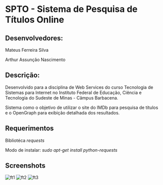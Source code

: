 SPTO - Sistema de Pesquisa de Títulos Online
============================================

Desenvolvedores:
----------------
Mateus Ferreira Silva

Arthur Assunção Nascimento

Descrição:
----------

Desenvolvido para a disciplina de Web Services do curso Tecnologia de Sistemas para Internet no Instituto Federal de Educação, Ciência e Tecnologia do Sudeste de Minas - Câmpus Barbacena.

Sistema como o objetivo de utilizar o site do IMDb para pesquisa de títulos e o OpenGraph para exibição detalhada dos resultados.

Requerimentos
-------------

Bibliotéca <i>requests</i>

Modo de instalar: <i>sudo apt-get install python-requests</i>

## Screenshots

![ft1](https://raw.github.com/mtsferreirasilva/SPTO/master/imagens/ft1.png)
![ft2](https://raw.github.com/mtsferreirasilva/SPTO/master/imagens/ft2.png)
![ft3](https://raw.github.com/mtsferreirasilva/SPTO/master/imagens/ft3.png)
